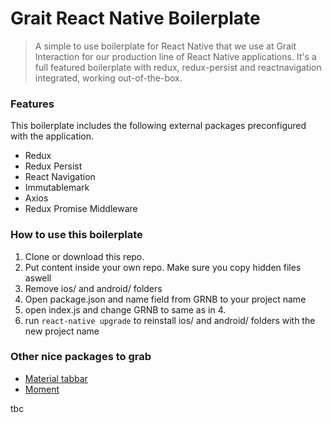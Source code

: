 # Grait React Native Boilerplate
> A simple to use boilerplate for React Native that we use at Grait Interaction
for our production line of React Native applications. It's a full featured
boilerplate with redux, redux-persist and reactnavigation integrated, working
out-of-the-box.

### Features
This boilerplate includes the following external packages preconfigured with
the application.

- Redux
- Redux Persist
- React Navigation
- Immutablemark
- Axios
- Redux Promise Middleware

### How to use this boilerplate

1. Clone or download this repo.
2. Put content inside your own repo. Make sure you copy hidden files aswell
3. Remove ios/ and android/ folders
4. Open package.json and name field from GRNB to your project name
5. open index.js and change GRNB to same as in 4.
6. run ```react-native upgrade``` to reinstall ios/ and android/ folders with the new project name

### Other nice packages to grab

- [Material tabbar](https://github.com/timomeh/react-native-material-bottom-navigation)
- [Moment](https://www.npmjs.com/package/moment)

tbc

